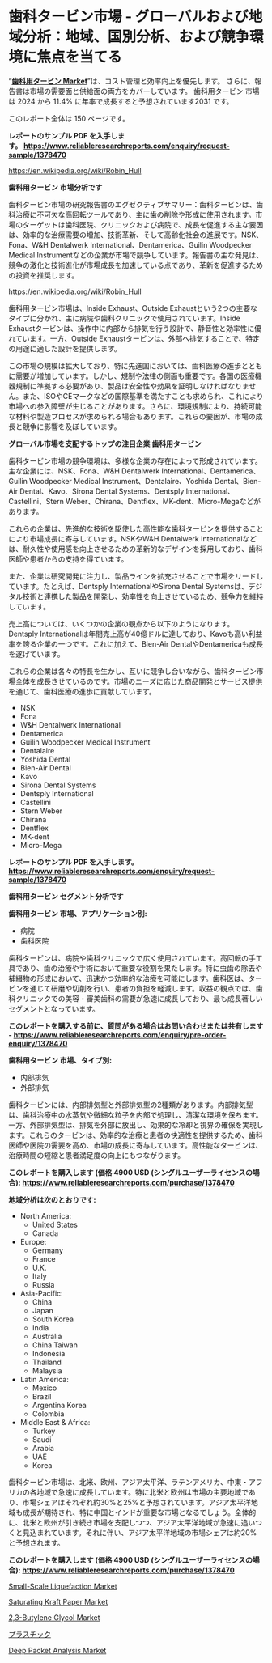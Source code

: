 <p><h1>歯科タービン市場 - グローバルおよび地域分析：地域、国別分析、および競争環境に焦点を当てる</h1></p><p>&ldquo;<strong><a href="https://www.reliableresearchreports.com/dental-turbine-r1378470">歯科用タービン Market</a></strong>&rdquo;は、コスト管理と効率向上を優先します。 さらに、報告書は市場の需要面と供給面の両方をカバーしています。 歯科用タービン 市場は 2024 から 11.4% に年率で成長すると予想されています2031 です。</p>
<p>このレポート全体は 150 ページです。</p>
<p><strong>レポートのサンプル PDF を入手します。&nbsp;<a href="https://www.reliableresearchreports.com/enquiry/request-sample/1378470">https://www.reliableresearchreports.com/enquiry/request-sample/1378470</a></strong></p>
<p><a href="https://en.wikipedia.org/wiki/Robin_Hull">https://en.wikipedia.org/wiki/Robin_Hull</a></p>
<p><strong>歯科用タービン 市場分析です</strong></p>
<p><p>歯科タービン市場の研究報告書のエグゼクティブサマリー：歯科タービンは、歯科治療に不可欠な高回転ツールであり、主に歯の削除や形成に使用されます。市場のターゲットは歯科医院、クリニックおよび病院で、成長を促進する主な要因は、効率的な治療需要の増加、技術革新、そして高齢化社会の進展です。NSK、Fona、W&H Dentalwerk International、Dentamerica、Guilin Woodpecker Medical Instrumentなどの企業が市場で競争しています。報告書の主な発見は、競争の激化と技術進化が市場成長を加速している点であり、革新を促進するための投資を推奨します。</p></p>
<p>https://en.wikipedia.org/wiki/Robin_Hull</p>
<p><p>歯科用タービン市場は、Inside Exhaust、Outside Exhaustという2つの主要なタイプに分かれ、主に病院や歯科クリニックで使用されています。Inside Exhaustタービンは、操作中に内部から排気を行う設計で、静音性と効率性に優れています。一方、Outside Exhaustタービンは、外部へ排気することで、特定の用途に適した設計を提供します。</p><p>この市場の規模は拡大しており、特に先進国においては、歯科医療の進歩とともに需要が増加しています。しかし、規制や法律の側面も重要です。各国の医療機器規制に準拠する必要があり、製品は安全性や効果を証明しなければなりません。また、ISOやCEマークなどの国際基準を満たすことも求められ、これにより市場への参入障壁が生じることがあります。さらに、環境規制により、持続可能な材料や製造プロセスが求められる場合もあります。これらの要因が、市場の成長と競争に影響を及ぼしています。</p></p>
<p><strong>グローバル市場を支配するトップの注目企業 歯科用タービン</strong></p>
<p><p>歯科タービン市場の競争環境は、多様な企業の存在によって形成されています。主な企業には、NSK、Fona、W&H Dentalwerk International、Dentamerica、Guilin Woodpecker Medical Instrument、Dentalaire、Yoshida Dental、Bien-Air Dental、Kavo、Sirona Dental Systems、Dentsply International、Castellini、Stern Weber、Chirana、Dentflex、MK-dent、Micro-Megaなどがあります。</p><p>これらの企業は、先進的な技術を駆使した高性能な歯科タービンを提供することにより市場成長に寄与しています。NSKやW&H Dentalwerk Internationalなどは、耐久性や使用感を向上させるための革新的なデザインを採用しており、歯科医師や患者からの支持を得ています。</p><p>また、企業は研究開発に注力し、製品ラインを拡充させることで市場をリードしています。たとえば、Dentsply InternationalやSirona Dental Systemsは、デジタル技術と連携した製品を開発し、効率性を向上させているため、競争力を維持しています。</p><p>売上高については、いくつかの企業の観点から以下のようになります。Dentsply Internationalは年間売上高が40億ドルに達しており、Kavoも高い利益率を誇る企業の一つです。これに加えて、Bien-Air DentalやDentamericaも成長を遂げています。</p><p>これらの企業は各々の特長を生かし、互いに競争し合いながら、歯科タービン市場全体を成長させているのです。市場のニーズに応じた商品開発とサービス提供を通じて、歯科医療の進歩に貢献しています。</p></p>
<p><ul><li>NSK</li><li>Fona</li><li>W&H Dentalwerk International</li><li>Dentamerica</li><li>Guilin Woodpecker Medical Instrument</li><li>Dentalaire</li><li>Yoshida Dental</li><li>Bien-Air Dental</li><li>Kavo</li><li>Sirona Dental Systems</li><li>Dentsply International</li><li>Castellini</li><li>Stern Weber</li><li>Chirana</li><li>Dentflex</li><li>MK-dent</li><li>Micro-Mega</li></ul></p>
<p><strong>レポートのサンプル PDF を入手します。 <a href="https://www.reliableresearchreports.com/enquiry/request-sample/1378470">https://www.reliableresearchreports.com/enquiry/request-sample/1378470</a></strong></p>
<p><strong>歯科用タービン セグメント分析です</strong></p>
<p><strong>歯科用タービン 市場、アプリケーション別:</strong></p>
<p><ul><li>病院</li><li>歯科医院</li></ul></p>
<p><p>歯科タービンは、病院や歯科クリニックで広く使用されています。高回転の手工具であり、歯の治療や手術において重要な役割を果たします。特に虫歯の除去や補綴物の形成において、迅速かつ効率的な治療を可能にします。歯科医は、タービンを通じて研磨や切削を行い、患者の負担を軽減します。収益の観点では、歯科クリニックでの美容・審美歯科の需要が急速に成長しており、最も成長著しいセグメントとなっています。</p></p>
<p><strong>このレポートを購入する前に、質問がある場合はお問い合わせまたは共有します - <a href="https://www.reliableresearchreports.com/enquiry/pre-order-enquiry/1378470">https://www.reliableresearchreports.com/enquiry/pre-order-enquiry/1378470</a></strong></p>
<p><strong>歯科用タービン 市場、タイプ別:</strong></p>
<p><ul><li>内部排気</li><li>外部排気</li></ul></p>
<p><p>歯科タービンには、内部排気型と外部排気型の2種類があります。内部排気型は、歯科治療中の水蒸気や微細な粒子を内部で処理し、清潔な環境を保ちます。一方、外部排気型は、排気を外部に放出し、効果的な冷却と視界の確保を実現します。これらのタービンは、効率的な治療と患者の快適性を提供するため、歯科医師や医院の需要を高め、市場の成長に寄与しています。高性能なタービンは、治療時間の短縮と患者満足度の向上にもつながります。</p></p>
<p><strong>このレポートを購入します (価格 4900 USD (シングルユーザーライセンスの場合): <a href="https://www.reliableresearchreports.com/purchase/1378470">https://www.reliableresearchreports.com/purchase/1378470</a></strong></p>
<p><strong>地域分析は次のとおりです:</strong></p>
<p><ul>
    <li>
        North America:
        <ul>
            <li>United States</li>
            <li>Canada</li>
        </ul>
    </li>
    <li>
        Europe:
        <ul>
            <li>Germany</li>
            <li>France</li>
            <li>U.K.</li>
            <li>Italy</li>
            <li>Russia</li>
        </ul>
    </li>
    <li>
        Asia-Pacific:
        <ul>
            <li>China</li>
            <li>Japan</li>
            <li>South Korea</li>
            <li>India</li>
            <li>Australia</li>
            <li>China Taiwan</li>
            <li>Indonesia</li>
            <li>Thailand</li>
            <li>Malaysia</li>
        </ul>
    </li>
    <li>
        Latin America:
        <ul>
            <li>Mexico</li>
            <li>Brazil</li>
            <li>Argentina Korea</li>
            <li>Colombia</li>
        </ul>
    </li>
    <li>
        Middle East & Africa:
        <ul>
            <li>Turkey</li>
            <li>Saudi</li>
            <li>Arabia</li>
            <li>UAE</li>
            <li>Korea</li>
        </ul>
    </li>
    </ul></p>
<p><p>歯科タービン市場は、北米、欧州、アジア太平洋、ラテンアメリカ、中東・アフリカの各地域で急速に成長しています。特に北米と欧州は市場の主要地域であり、市場シェアはそれぞれ約30%と25%と予想されています。アジア太平洋地域も成長が期待され、特に中国とインドが重要な市場となるでしょう。全体的に、北米と欧州が引き続き市場を支配しつつ、アジア太平洋地域が急速に追いつくと見込まれています。それに伴い、アジア太平洋地域の市場シェアは約20%と予想されます。</p></p>
<p><strong>このレポートを購入します (価格 4900 USD (シングルユーザーライセンスの場合): <a href="https://www.reliableresearchreports.com/purchase/1378470">https://www.reliableresearchreports.com/purchase/1378470</a></strong></p>
<p><p><a href="https://www.linkedin.com/pulse/global-small-scale-liquefaction-market-size-expected-reach-amqce?trackingId=qrU80zB9QfGb6D01Uc%2FQag%3D%3D">Small-Scale Liquefaction Market</a></p><p><a href="https://github.com/RoccoManning/Market-Research-Report-List-6/blob/main/saturating-kraft-paper-market.md">Saturating Kraft Paper Market</a></p><p><a href="https://issuu.com/reportprime-2/docs/23-butylene-glycol-market-size-2030_07e09246930af4">2,3-Butylene Glycol Market</a></p><p><a href="https://medium.com/@durgin521/%E3%82%B0%E3%83%AD%E3%83%BC%E3%83%90%E3%83%AB%E5%B8%82%E5%A0%B4%E3%81%AE%E8%84%88%E5%8B%95-2024%E5%B9%B4%E3%81%8B%E3%82%892031%E5%B9%B4%E3%81%BE%E3%81%A7%E3%81%AE%E3%83%97%E3%83%A9%E3%82%B9%E3%83%81%E3%83%83%E3%82%AF%E5%B8%82%E5%A0%B4%E3%81%AE%E3%83%88%E3%83%AC%E3%83%B3%E3%83%89%E3%81%A8%E6%88%90%E9%95%B7%E5%88%86%E6%9E%90%E4%BA%88%E6%B8%AC-84d8cefb90ff">プラスチック</a></p><p><a href="https://medium.com/@howelllesch2023/global-deep-packet-analysis-market-exploring-market-share-market-trends-and-future-growth-9f68844f0940">Deep Packet Analysis Market</a></p></p>